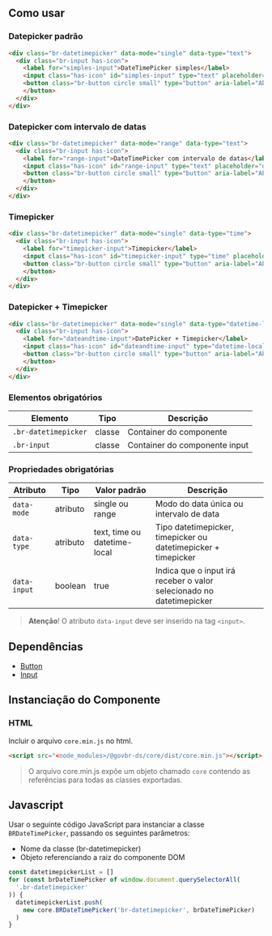 [version]: # (6.0.9)

## Como usar

### Datepicker padrão

```html
<div class="br-datetimepicker" data-mode="single" data-type="text">
  <div class="br-input has-icon">
    <label for="simples-input">DateTimePicker simples</label>
    <input class="has-icon" id="simples-input" type="text" placeholder="dd/mm/aaaa" data-input="data-input"/>
    <button class="br-button circle small" type="button" aria-label="Abrir Timepicker" data-toggle="data-toggle" id="simples-input-btn"><i class="fas fa-calendar-alt" aria-hidden="true"></i>
    </button>
  </div>
</div>
```

### Datepicker com intervalo de datas

```html
<div class="br-datetimepicker" data-mode="range" data-type="text">
  <div class="br-input has-icon">
    <label for="range-input">DateTimePicker com intervalo de datas</label>
    <input class="has-icon" id="range-input" type="text" placeholder="dd/mm/aaaa até dd/mm/aaaa" data-input="data-input"/>
    <button class="br-button circle small" type="button" aria-label="Abrir Timepicker" data-toggle="data-toggle" id="range-input-btn"><i class="fas fa-calendar-alt" aria-hidden="true"></i>
    </button>
  </div>
</div>
```

### Timepicker

```html
<div class="br-datetimepicker" data-mode="single" data-type="time">
  <div class="br-input has-icon">
    <label for="timepicker-input">Timepicker</label>
    <input class="has-icon" id="timepicker-input" type="time" placeholder="hh:mm" data-input="data-input"/>
    <button class="br-button circle small" type="button" aria-label="Abrir Timepicker" data-toggle="data-toggle" id="timepicker-input-btn"><i class="fas fa-clock" aria-hidden="true"></i>
    </button>
  </div>
</div>
```

### Datepicker + Timepicker

```html
<div class="br-datetimepicker" data-mode="single" data-type="datetime-local">
  <div class="br-input has-icon">
    <label for="dateandtime-input">DatePicker + Timepicker</label>
    <input class="has-icon" id="dateandtime-input" type="datetime-local" placeholder="dd/mm/aaaa hh:mm" data-input="data-input"/>
    <button class="br-button circle small" type="button" aria-label="Abrir Timepicker" data-toggle="data-toggle" id="dateandtime-input-btn"><i class="fas fa-calendar-alt" aria-hidden="true"></i>
    </button>
  </div>
</div>
```

### Elementos obrigatórios

| Elemento             | Tipo   | Descrição                     |
| -------------------- | ------ | ----------------------------- |
| `.br-datetimepicker` | classe | Container do componente       |
| `.br-input`          | classe | Container do componente input |

### Propriedades obrigatórias

| Atributo     | Tipo     | Valor padrão                 | Descrição                                                            |
| ------------ | -------- | ---------------------------- | -------------------------------------------------------------------- |
| `data-mode`  | atributo | single ou range              | Modo do data única ou intervalo de data                              |
| `data-type`  | atributo | text, time ou datetime-local | Tipo datetimepicker, timepicker ou datetimepicker + timepicker       |
| `data-input` | boolean  | true                         | Indica que o input irá receber o valor selecionado no datetimepicker |

> **Atenção**! O atributo `data-input` deve ser inserido na tag `<input>`.

## Dependências

-   [Button](/components/button)
-   [Input](/components/input)

## Instanciação do Componente

### HTML

Incluir o arquivo `core.min.js` no html.

```html
<script src="<node_modules>/@govbr-ds/core/dist/core.min.js"></script>
```

> O arquivo core.min.js expõe um objeto chamado `core` contendo as referências para todas as classes exportadas.

## Javascript

Usar o seguinte código JavaScript para instanciar a classe `BRDateTimePicker`, passando os seguintes parâmetros:

-   Nome da classe (br-datetimepicker)
-   Objeto referenciando a raiz do componente DOM

```javascript
const datetimepickerList = []
for (const brDateTimePicker of window.document.querySelectorAll(
  '.br-datetimepicker'
)) {
  datetimepickerList.push(
    new core.BRDateTimePicker('br-datetimepicker', brDateTimePicker)
  )
}
```
